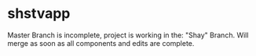 # shstvapp
Master Branch is incomplete, project is working in the: "Shay" Branch. Will merge as soon as all components and edits are complete.
